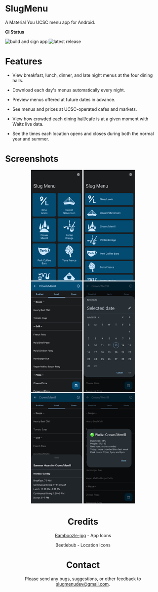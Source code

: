 # SlugMenu

A Material You UCSC menu app for Android.

**CI Status**

![build and sign app](https://github.com/prapooskur/SlugMenu/actions/workflows/build-app.yml/badge.svg)
![latest release](https://img.shields.io/github/v/release/prapooskur/SlugMenu?color=teal&logo=github&sort=semver)

# Features

- View breakfast, lunch, dinner, and late night menus at the four dining halls.

- Download each day's menus automatically every night.

- Preview menus offered at future dates in advance.

- See menus and prices at UCSC-operated cafes and markets.

- View how crowded each dining hall/cafe is at a given moment with Waitz live data.

- See the times each location opens and closes during both the normal year and summer.

# Screenshots

<div align="center">
<div>
<img src="https://raw.githubusercontent.com/prapooskur/SlugMenu/master/assets/screenshots/gridview.png" width=33% height=33%>
<img src="https://raw.githubusercontent.com/prapooskur/SlugMenu/master/assets/screenshots/listview.png" width=33% height=33%>

<img src="https://raw.githubusercontent.com/prapooskur/SlugMenu/master/assets/screenshots/menu.png" width=33% height=33%>
<img src="https://raw.githubusercontent.com/prapooskur/SlugMenu/master/assets/screenshots/datepicker.png" width=33% height=33%>
<img src="https://raw.githubusercontent.com/prapooskur/SlugMenu/master/assets/screenshots/bottomsheet.png" width=33% height=33%>
<img src="https://raw.githubusercontent.com/prapooskur/SlugMenu/master/assets/screenshots/busyness.png" width=33% height=33%>
<div align="center">
<div>

# Credits

[Bamboozle-jpg](https://github.com/Bamboozle-jpg) - App Icons

Beetlebub - Location Icons

# Contact

Please send any bugs, suggestions, or other feedback to slugmenudev@gmail.com.
